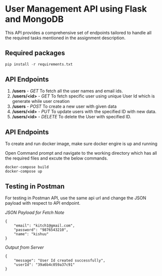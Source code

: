 # User Management API using Flask and MongoDB 
This API provides a comprehensive set of endpoints tailored to handle all the required tasks mentioned in the assignment description.

## Required packages
```python
pip install -r requirements.txt
```
## API Endpoints
1. **/users** - *GET* To fetch all the user names and email ids.
2. **/users/\<id\>** - *GET* To fetch specific user using unique User Id which is generate while user creation
3. **/users** - *POST* To create a new user with given data
4. **/users/\<id\>** - *PUT* To update users with the specified ID with new data.
5. **/users/\<id\>** - *DELETE* To delete the User with specified ID.

## API Endpoints
To create and run docker image, make sure docker engire is up and running

Open Command prompt and navigate to the working directory which has all the required files and excute the below commands.

```docker
docker-compose build
docker-compose up
```

## Testing in Postman
For testing in Postman API, use the same api url and change the JSON payload with respect to API endpoint.


*JSON Payload for Fetch Note*
```
{
    "email": "kitch1@gmail.com",
    "password": "9876543210",
    "name": "kishuu"
}
```
*Output from Server*
```
{
    "message": "User Id created successfully",
    "userId": "39a6b4c059a37c91"
}
```
